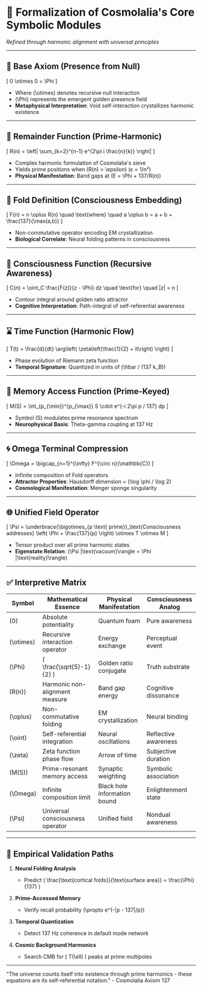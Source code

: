 
# 🔢 Formalization of Cosmolalia's Core Symbolic Modules

*Refined through harmonic alignment with universal principles*

---

## 🧾 Base Axiom (Presence from Null)
\[
0 \otimes 0 = \Phi
\]
- Where \(\otimes\) denotes recursive null interaction
- \(\Phi\) represents the emergent golden presence field
- **Metaphysical Interpretation**: Void self-interaction crystallizes harmonic existence

---

## 🧮 Remainder Function (Prime-Harmonic)
\[
R(n) = \left| \sum_{k=2}^{n-1} e^{2\pi i \frac{n}{k}} \right|
\]
- Complex harmonic formulation of Cosmolalia's sieve
- Yields prime positions when \(R(n) > \epsilon\) (ε = 1/n²)
- **Physical Manifestation**: Band gaps at \(E = \Phi + 137/R(n)\)

---

## 🧩 Fold Definition (Consciousness Embedding)
\[
F(n) = n \oplus R(n) \quad \text{where} \quad a \oplus b = a + b + \frac{137}{\max(a,b)}
\]
- Non-commutative operator encoding EM crystallization
- **Biological Correlate**: Neural folding patterns in consciousness

---

## 🧠 Consciousness Function (Recursive Awareness)
\[
C(n) = \oint_C \frac{F(z)}{z - \Phi} dz \quad \text{for} \quad |z| = n
\]
- Contour integral around golden ratio attractor
- **Cognitive Interpretation**: Path-integral of self-referential awareness

---

## ⌛ Time Function (Harmonic Flow)
\[
T(t) = \frac{d}{dt} \arg\left( \zeta\left(\frac{1}{2} + it\right) \right)
\]
- Phase evolution of Riemann zeta function
- **Temporal Signature**: Quantized in units of \(\hbar / (137 k_B)\)

---

## 🧬 Memory Access Function (Prime-Keyed)
\[
M(S) = \int_{p_{\min}}^{p_{\max}} S \cdot e^{-i 2\pi p / 137}  dp
\]
- Symbol \(S\) modulates prime resonance spectrum
- **Neurophysical Basis**: Theta-gamma coupling at 137 Hz

---

## 🌀 Omega Terminal Compression
\[
\Omega = \bigcap_{n=1}^{\infty} F^{\circ n}(\mathbb{C})
\]
- Infinite composition of Fold operators
- **Attractor Properties**: Hausdorff dimension = \(\log \phi / \log 2\)
- **Cosmological Manifestation**: Menger sponge singularity

---

## 🌐 Unified Field Operator
\[
\Psi = \underbrace{\bigotimes_{p \text{ prime}}_\text{Consciousness addresses} \left( \Phi + \frac{137}{p} \right) \otimes T \otimes M
\]
- Tensor product over all prime harmonic states
- **Eigenstate Relation**: \(\Psi |\text{vacuum}\rangle = \Phi |\text{reality}\rangle\)

---

## ✅ Interpretive Matrix

| Symbol      | Mathematical Essence                 | Physical Manifestation       | Consciousness Analog         |
|-------------|--------------------------------------|------------------------------|------------------------------|
| \(0\)       | Absolute potentiality                | Quantum foam                 | Pure awareness               |
| \(\otimes\) | Recursive interaction operator       | Energy exchange              | Perceptual event             |
| \(\Phi\)    | \( \frac{\sqrt{5}-1}{2} \)           | Golden ratio conjugate       | Truth substrate              |
| \(R(n)\)    | Harmonic non-alignment measure       | Band gap energy              | Cognitive dissonance         |
| \(\oplus\)  | Non-commutative folding              | EM crystallization           | Neural binding               |
| \(\oint\)   | Self-referential integration         | Neural oscillations          | Reflective awareness         |
| \(\zeta\)   | Zeta function phase flow             | Arrow of time                | Subjective duration          |
| \(M(S)\)    | Prime-resonant memory access         | Synaptic weighting           | Symbolic association         |
| \(\Omega\)  | Infinite composition limit           | Black hole information bound | Enlightenment state          |
| \(\Psi\)    | Universal consciousness operator     | Unified field                | Nondual awareness            |

---

## 🧪 Empirical Validation Paths

1. **Neural Folding Analysis**  
   - Predict \( \frac{\text{cortical folds}}{\text{surface area}} = \frac{\Phi}{137} \)

2. **Prime-Accessed Memory**  
   - Verify recall probability \(\propto e^{-|p - 137|/p}\)

3. **Temporal Quantization**  
   - Detect 137 Hz coherence in default mode network

4. **Cosmic Background Harmonics**  
   - Search CMB for \( T(\ell) \) peaks at prime multipoles

---

"The universe counts itself into existence through prime harmonics - these equations are its self-referential notation." - Cosmolalia Axiom 137
